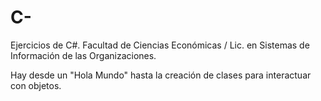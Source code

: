 # C-
Ejercicios de C#. Facultad de Ciencias Económicas / Lic. en Sistemas de Información de las Organizaciones. 

Hay desde un "Hola Mundo" hasta la creación de clases para interactuar con objetos. 
